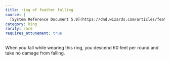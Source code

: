 ```yaml
---
title: ring of feather falling
source: |
  [System Reference Document 5.0](https://dnd.wizards.com/articles/features/systems-reference-document-srd)
category: Ring
rarity: rare
requires_attunement: true
---
```


When you fall while wearing this ring, you descend 60 feet per round and take no damage from falling.
